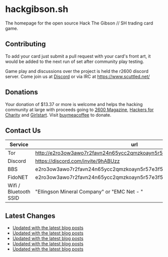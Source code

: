 # hackgibson.sh
The homepage for the open source Hack The Gibson // SH trading card game.


## Contributing

To add your card just submit a pull request with your card's front art, it would be added to the next run of set after community play testing.

Game play and discussions over the project is held the r2600 discord server. Come join us at [Discord](https://discord.com/invite/9hABUzz) or via IRC at https://www.scuttled.net/


## Donations

Your donation of $13.37 or more is welcome and helps the hacking community at large with proceeds going to [2600 Magazine](https://2600.com/), [Hackers for Charity](https://hackersforcharity.org) and [Girlstart](https://girlstart.org).  Visit [buymeacoffee](https://www.buymeacoffee.com/hackgibson.sh) to donate.


## Contact Us

Service | url
-|-
Tor | http://e2ro3ow3awo7r2favn24n65ycc2qmzkoayn5r57e3f56nvjwdcgg32ad.onion
Discord | https://discord.com/invite/9hABUzz
BBS | e2ro3ow3awo7r2favn24n65ycc2qmzkoayn5r57e3f56nvjwdcgg32ad.onion:23
FidoNET | e2ro3ow3awo7r2favn24n65ycc2qmzkoayn5r57e3f56nvjwdcgg32ad.onion:24554
Wifi / Bluetooth SSID | "Ellingson Mineral Company" or "EMC Net - <fidonet address>"

## Latest Changes
<!-- BLOG-POST-LIST:START -->
- [Updated with the latest blog posts](https://github.com/DFW2600/hackgibson.sh/commit/dc22a96143b17ecd4e35085a8564397e98fce90a)
- [Updated with the latest blog posts](https://github.com/DFW2600/hackgibson.sh/commit/590a6f94af5959d8a5a04bfa5fac61c6cc367723)
- [Updated with the latest blog posts](https://github.com/DFW2600/hackgibson.sh/commit/3476c3aae1f46bde38de54728a626842526d79ed)
- [Updated with the latest blog posts](https://github.com/DFW2600/hackgibson.sh/commit/ccd6eab133adf7026d4e5d698f6d5b871c8db03d)
- [Updated with the latest blog posts](https://github.com/DFW2600/hackgibson.sh/commit/694c5ae2fb618af9d10da90fbd57264cac426506)
<!-- BLOG-POST-LIST:END -->
